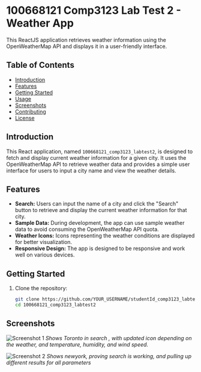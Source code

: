 # 100668121 Comp3123 Lab Test 2 - Weather App

This ReactJS application retrieves weather information using the OpenWeatherMap API and displays it in a user-friendly interface.

## Table of Contents
- [Introduction](#introduction)
- [Features](#features)
- [Getting Started](#getting-started)
- [Usage](#usage)
- [Screenshots](#screenshots)
- [Contributing](#contributing)
- [License](#license)

## Introduction

This React application, named `100668121_comp3123_labtest2`, is designed to fetch and display current weather information for a given city. It uses the OpenWeatherMap API to retrieve weather data and provides a simple user interface for users to input a city name and view the weather details.

## Features

- **Search:** Users can input the name of a city and click the "Search" button to retrieve and display the current weather information for that city.
- **Sample Data:** During development, the app can use sample weather data to avoid consuming the OpenWeatherMap API quota.
- **Weather Icons:** Icons representing the weather conditions are displayed for better visualization.
- **Responsive Design:** The app is designed to be responsive and work well on various devices.

## Getting Started

1. Clone the repository:
   ```bash
   git clone https://github.com/YOUR_USERNAME/studentId_comp3123_labtest2.git
   cd 100668121_comp3123_labtest2

## Screenshots

![Screenshot 1](screenshots/ss1.png)
*Shows Toronto in search , with updated icon depending on the weather, and temperature, humidity, and wind speed.*

![Screenshot 2](screenshots/ss2.png)
*Shows newyork, proving search is working, and pulling up different results for all parameters*
